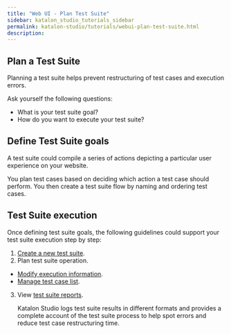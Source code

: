 ```yaml
---
title: "Web UI - Plan Test Suite"
sidebar: katalon_studio_tutorials_sidebar
permalink: katalon-studio/tutorials/webui-plan-test-suite.html
description:
---
```


## Plan a Test Suite

Planning a test suite helps prevent restructuring of test cases and execution errors.

Ask yourself the following questions:
* What is your test suite goal?
* How do you want to execute your test suite?

## Define Test Suite goals

A test suite could compile a series of actions depicting a particular user experience on your website.

You plan test cases based on deciding which action a test case should perform. You then create a test suite flow by naming and ordering test cases.

## Test Suite execution

Once defining test suite goals, the following guidelines could support your test suite execution step by step:
1. [Create a new test suite](https://docs.katalon.com/katalon-studio/docs/test-suite.html#create-a-new-test-suite).
2. Plan test suite operation.
* [Modify execution information](https://docs.katalon.com/katalon-studio/docs/test-suite.html#modify-execution-information).
* [Manage test case list](https://docs.katalon.com/katalon-studio/docs/test-suite.html#manage-test-case-list).
3. View [test suite reports](https://docs.katalon.com/katalon-studio/docs/test-suite-report.html#test-suite-report).

    Katalon Studio logs test suite results in different formats and provides a complete account of the test suite process to help spot errors and reduce test case restructuring time.
